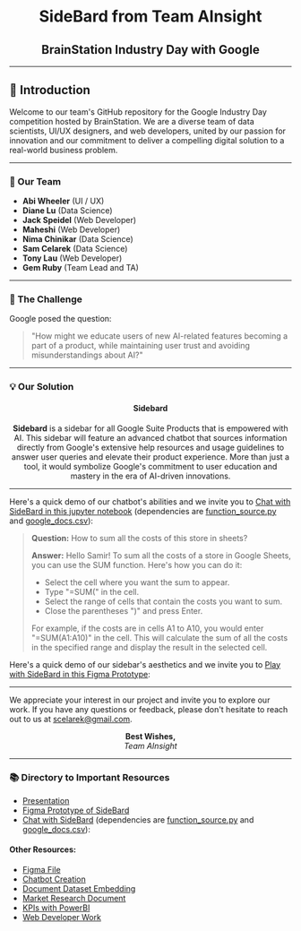 <div align="center">

# **SideBard from Team AInsight**
## **BrainStation Industry Day with Google**

</div>

---

## 🌟 Introduction

Welcome to our team's GitHub repository for the Google Industry Day competition hosted by BrainStation. We are a diverse team of data scientists, UI/UX designers, and web developers, united by our passion for innovation and our commitment to deliver a compelling digital solution to a real-world business problem.

---

### 🚀 Our Team

- **Abi Wheeler** (UI / UX)
- **Diane Lu** (Data Science)
- **Jack Speidel** (Web Developer)
- **Maheshi** (Web Developer)
- **Nima Chinikar** (Data Science)
- **Sam Celarek** (Data Science)
- **Tony Lau** (Web Developer)
- **Gem Ruby** (Team Lead and TA)

---

### 🤔 The Challenge

Google posed the question:

> "How might we educate users of new AI-related features becoming a part of a product, while maintaining user trust and avoiding misunderstandings about AI?"

---

### 💡 Our Solution

<div align="center">
    
#### **Sidebard**

**Sidebard** is a sidebar for all Google Suite Products that is empowered with AI. This sidebar will feature an advanced chatbot that sources information directly from Google's extensive help resources and usage guidelines to answer user queries and elevate their product experience. More than just a tool, it would symbolize Google's commitment to user education and mastery in the era of AI-driven innovations.

</div>

---

Here's a quick demo of our chatbot's abilities and we invite you to [Chat with SideBard in this jupyter notebook](https://github.com/scelarek/Google-Industry-Day/blob/5b08cff5c46dc07442bb57487b1c55183420c803/SideBard%20Chatbot/Play_with_Sidebard.ipynb) (dependencies are [function_source.py](https://github.com/scelarek/Google-Industry-Day/blob/5b08cff5c46dc07442bb57487b1c55183420c803/SideBard%20Chatbot/function_source.py) and [google_docs.csv](https://github.com/scelarek/Google-Industry-Day/blob/5b08cff5c46dc07442bb57487b1c55183420c803/SideBard%20Chatbot/google_docs.csv)):

> **Question:**
> How to sum all the costs of this store in sheets?
>
> **Answer:**
> Hello Samir! To sum all the costs of a store in Google Sheets, you can use the SUM function. Here's how you can do it:
> - Select the cell where you want the sum to appear.
> - Type "=SUM(" in the cell.
> - Select the range of cells that contain the costs you want to sum.
> - Close the parentheses ")" and press Enter.
> 
> For example, if the costs are in cells A1 to A10, you would enter "=SUM(A1:A10)" in the cell. This will calculate the sum of all the costs in the specified range and display the result in the selected cell.

Here's a quick demo of our sidebar's aesthetics and we invite you to [Play with SideBard in this Figma Prototype](https://www.figma.com/proto/htu5k0wM0Xg3FJK4vGhh2C/Google---Industry-Project---Workspace?page-id=6%3A3&type=design&node-id=18-212&viewport=-1347%2C379%2C0.56&t=ZOkx9GZUwVS9qznG-1&scaling=min-zoom&starting-point-node-id=18%3A212&mode=design): 



---

We appreciate your interest in our project and invite you to explore our work. If you have any questions or feedback, please don't hesitate to reach out to us at [scelarek@gmail.com](mailto:scelarek@gmail.com).

<div align="center">

**Best Wishes,**  
*Team AInsight*

</div>

---

### 📚 Directory to Important Resources

- [Presentation](https://github.com/scelarek/Google-Industry-Day/blob/25d528dd0d837df1556b17c82964b20aea0d98db/Google%20-%20Industry%20Project%20-%20Team%207.pdf)
- [Figma Prototype of SideBard](https://www.figma.com/proto/htu5k0wM0Xg3FJK4vGhh2C/Google---Industry-Project---Workspace?page-id=6%3A3&type=design&node-id=18-212&viewport=-1347%2C379%2C0.56&t=ZOkx9GZUwVS9qznG-1&scaling=min-zoom&starting-point-node-id=18%3A212&mode=design)
- [Chat with SideBard](https://github.com/scelarek/Google-Industry-Day/blob/5b08cff5c46dc07442bb57487b1c55183420c803/SideBard%20Chatbot/Play_with_Sidebard.ipynb) (dependencies are [function_source.py](https://github.com/scelarek/Google-Industry-Day/blob/5b08cff5c46dc07442bb57487b1c55183420c803/SideBard%20Chatbot/function_source.py) and [google_docs.csv](https://github.com/scelarek/Google-Industry-Day/blob/5b08cff5c46dc07442bb57487b1c55183420c803/SideBard%20Chatbot/google_docs.csv)):

#### Other Resources: 
- [Figma File](https://www.figma.com/file/htu5k0wM0Xg3FJK4vGhh2C/Google---Industry-Project---Workspace?type=design&mode=design)
- [Chatbot Creation](https://github.com/scelarek/Google-Industry-Day/blob/41b6693190884a25d7b7ec6194c5ed9ef48c6ebf/SideBard%20Chatbot/Question%20Embedding%20and%20Search.ipynb)
- [Document Dataset Embedding](https://github.com/scelarek/Google-Industry-Day/blob/41b6693190884a25d7b7ec6194c5ed9ef48c6ebf/SideBard%20Chatbot/Document%20Embedding.ipynb)
- [Market Research Document](https://github.com/scelarek/Google-Industry-Day/blob/25d528dd0d837df1556b17c82964b20aea0d98db/Market%20Research/General%20Questions%20about%20AI%20and%20Uses.pdf)
- [KPIs with PowerBI](https://github.com/scelarek/Google-Industry-Day/blob/602753128eae5ddedd29862f191bc5d546b7e698/Market%20Research%20and%20KPIs/google.pbix)
- [Web Developer Work](https://github.com/scelarek/Google-Industry-Day/tree/602753128eae5ddedd29862f191bc5d546b7e698/Web%20Dev%20Folder)
